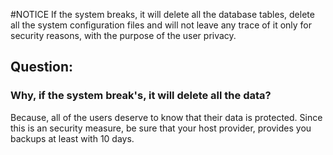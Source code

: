  #NOTICE
 If the system breaks, it will delete all the database tables,
 delete all the system configuration files and will not leave 
 any trace of it only for security reasons, with the purpose of the user privacy.
 
 ## Question:
 ### Why, if the system break's, it will delete all the data?
 Because, all of the users deserve to know that their data is protected.
 Since this is an security measure, be sure that your host provider,
 provides you backups at least with 10 days.
